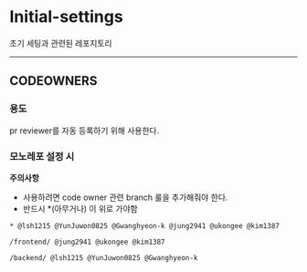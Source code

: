 # Initial-settings
초기 세팅과 관련된 레포지토리

---
## CODEOWNERS
### 용도
pr reviewer를  자동 등록하기 위해 사용한다.

### 모노레포 설정 시 
**주의사항** 
- 사용하려면 code owner 관련 branch 룰을 추가해줘야 한다.
- 반드시 *(아무거나) 이 위로 가야함
~~~
* @lsh1215 @YunJuwon0825 @Gwanghyeon-k @jung2941 @ukongee @kim1387

/frontend/ @jung2941 @ukongee @kim1387

/backend/ @lsh1215 @YunJuwon0825 @Gwanghyeon-k
~~~


